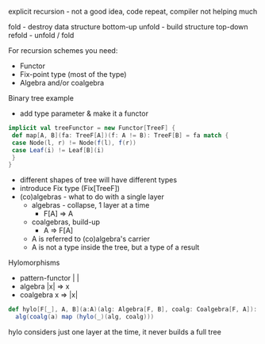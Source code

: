 explicit recursion - not a good idea, code repeat, compiler not helping much

fold - destroy data structure bottom-up
unfold - build structure top-down
refold - unfold / fold

For recursion schemes you need:
  - Functor
  - Fix-point type (most of the type)
  - Algebra and/or coalgebra
  
  
Binary tree example
 - add type parameter & make it a functor
 
```scala
implicit val treeFunctor = new Functor[TreeF] {
 def map[A, B](fa: TreeF[A])(f: A != B): TreeF[B] = fa match {
 case Node(l, r) != Node(f(l), f(r))
 case Leaf(i) != Leaf[B](i)
 }
}
```
 
 - different shapes of tree will have different types
 - introduce Fix type (Fix[TreeF])
 - (co)algebras - what to do with a single layer
     - algebras - collapse, 1 layer at a time
        - F[A] => A
     - coalgebras, build-up
        - A => F[A]
     - A is referred to (co)algebra's carrier
     - A is not a type inside the tree, but a type of a result
     
Hylomorphisms
 - pattern-functor | |
 - algebra |x| => x
 - coalgebra x => |x|
 
```scala
def hylo[F[_], A, B](a:A)(alg: Algebra[F, B], coalg: Coalgebra[F, A]): B =
  alg(coalg(a) map (hylo(_)(alg, coalg)))
```
  
hylo considers just one layer at the time, it never builds a full tree 

